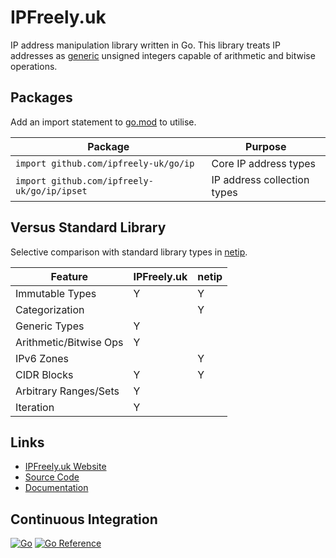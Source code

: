 # IPFreely.uk

IP address manipulation library written in Go.
This library treats IP addresses as
[generic](https://go.dev/doc/tutorial/generics)
unsigned integers capable of arithmetic and bitwise operations.

## Packages

Add an import statement to [go.mod](https://go.dev/doc/modules/gomod-ref) to utilise.

| Package                                     | Purpose                     |
|---------------------------------------------|-----------------------------|
| `import github.com/ipfreely-uk/go/ip`       | Core IP address types       |
| `import github.com/ipfreely-uk/go/ip/ipset` | IP address collection types |

## Versus Standard Library

Selective comparison with standard library types in [netip](https://pkg.go.dev/net/netip).

| Feature                | IPFreely.uk | netip |
| -----------------------|-------------|-------|
| Immutable Types        | Y           | Y     |
| Categorization         |             | Y     |
| Generic Types          | Y           |       |
| Arithmetic/Bitwise Ops | Y           |       |
| IPv6 Zones             |             | Y     |
| CIDR Blocks            | Y           | Y     |
| Arbitrary Ranges/Sets  | Y           |       |
| Iteration              | Y           |       |

## Links

 - [IPFreely.uk Website](https://ipfreely.uk)
 - [Source Code](https://github.com/ipfreely-uk/go)
 - [Documentation](https://pkg.go.dev/github.com/ipfreely-uk/go)

## Continuous Integration

[![Go](https://github.com/ipfreely-uk/go/actions/workflows/go.yml/badge.svg)](https://github.com/ipfreely-uk/go/actions/workflows/go.yml)
[![Go Reference](https://pkg.go.dev/badge/github.com/ipfreely-uk/go.svg)](https://pkg.go.dev/github.com/ipfreely-uk/go)
